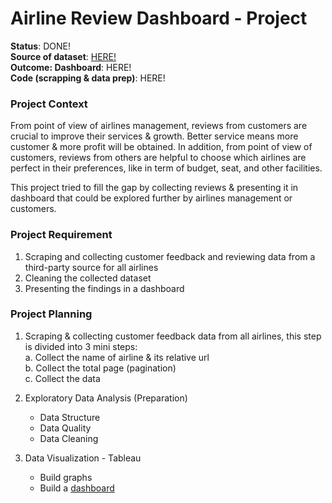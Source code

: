 # Airline Review Dashboard - Project  
**Status**: DONE!  
**Source of dataset**: [HERE!](https://www.airlinequality.com/review-pages/a-z-airport-reviews/)  
**Outcome: Dashboard**: HERE!  
**Code (scrapping & data prep)**: HERE!  

### Project Context  
From point of view of airlines management, reviews from customers are crucial to improve their services & growth. Better service means more customer & more profit will be obtained. In addition, from point of view of customers, reviews from others are helpful to choose which airlines are perfect in their preferences, like in term of budget, seat, and other facilities.  

This project tried to fill the gap by collecting reviews & presenting it in dashboard that could be explored further by airlines management or customers.  

### Project Requirement  
1. Scraping and collecting customer feedback and reviewing data from a third-party source for all airlines   
2. Cleaning the collected dataset   
3. Presenting the findings in a dashboard  

### Project Planning  
1. Scraping & collecting customer feedback data from all airlines, this step is divided into 3 mini steps:  
    a. Collect the name of airline & its relative url  
    b. Collect the total page (pagination)  
    c. Collect the data  
    
2. Exploratory Data Analysis (Preparation)  
    - Data Structure  
    - Data Quality  
    - Data Cleaning  
  
3. Data Visualization - Tableau  
    - Build graphs  
    - Build a [dashboard]()  
